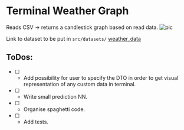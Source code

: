 # Terminal Weather Graph
Reads CSV -> returns a candlestick graph based on read data. 
![pic](./assets/pic.png)

Link to dataset to be put in `src/datasets/`
[weather_data](https://www.kaggle.com/datasets/mexwell/european-weather-data?select=weather_data.csv)

## ToDos: 
- [ ] - Add possibility for user to specify the DTO in order to get visual representation of any custom data in terminal.
- [ ] - Write small prediction NN.
- [ ] - Organise spaghetti code.
- [ ] - Add tests.
